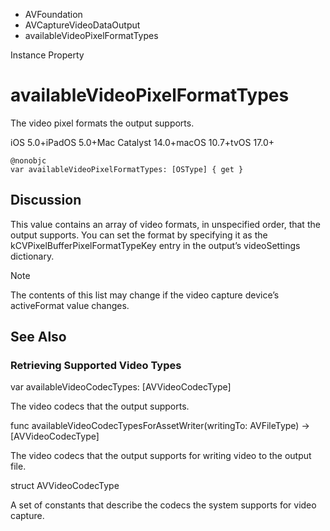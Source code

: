 

- AVFoundation
- AVCaptureVideoDataOutput
-  availableVideoPixelFormatTypes 

Instance Property

# availableVideoPixelFormatTypes

The video pixel formats the output supports.

iOS 5.0+iPadOS 5.0+Mac Catalyst 14.0+macOS 10.7+tvOS 17.0+

``` source
@nonobjc
var availableVideoPixelFormatTypes: [OSType] { get }
```

## Discussion

This value contains an array of video formats, in unspecified order, that the output supports. You can set the format by specifying it as the kCVPixelBufferPixelFormatTypeKey entry in the output’s videoSettings dictionary.

Note

The contents of this list may change if the video capture device’s activeFormat value changes.

## See Also

### Retrieving Supported Video Types

var availableVideoCodecTypes: [AVVideoCodecType]

The video codecs that the output supports.

func availableVideoCodecTypesForAssetWriter(writingTo: AVFileType) -> [AVVideoCodecType]

The video codecs that the output supports for writing video to the output file.

struct AVVideoCodecType

A set of constants that describe the codecs the system supports for video capture.

